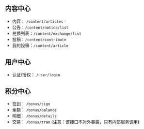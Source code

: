 ## 内容中心 ##
- 内容：	`/content/articles`
- 公告：`/content/notice/list`
- 兑换列表：`/content/exchange/list`
- 投稿：`/content/contribute`
- 我的投稿：`/content/article`

## 用户中心 ##
- 认证/授权： `/user/login`
## 积分中心 ##
- 签到： `/bonus/sign`
- 余额： `/bonus/balance`
- 明细： `/bonus/details`
- 交易： `/bonus/tran` (注意：该接口不对外暴露，只有内部服务调用)